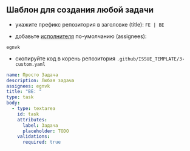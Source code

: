 ## Шаблон для создания любой задачи

- укажите префикс репозитория в заголовке (title): `FE | BE`
  
- добавьте [исполнителя](./team.md) по-умолчанию (assignees):
```
egnvk
```

- скопируйте код в корень репозитория `.github/ISSUE_TEMPLATE/3-custom.yaml`

```yml
name: Просто Задача
description: Любая задача
assignees: egnvk
title: "BE: "
type: task
body:
  - type: textarea
    id: task
    attributes:
      label: Задача
      placeholder: TODO
    validations:
      required: true


```
